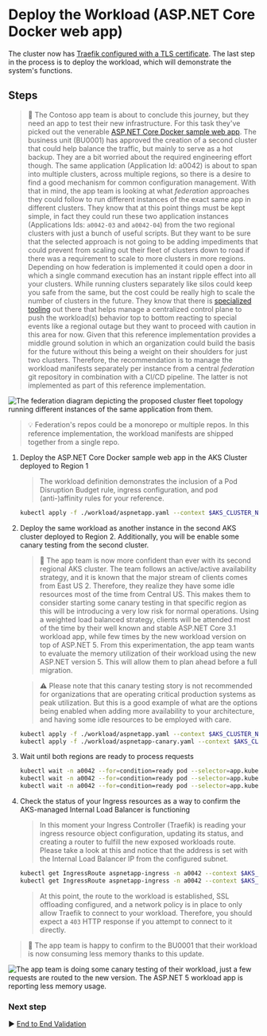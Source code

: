 # Deploy the Workload (ASP.NET Core Docker web app)

The cluster now has [Traefik configured with a TLS certificate](./08-secret-managment-and-ingress-controller.md). The last step in the process is to deploy the workload, which will demonstrate the system's functions.

## Steps

> :book: The Contoso app team is about to conclude this journey, but they need an app to test their new infrastructure. For this task they've picked out the venerable [ASP.NET Core Docker sample web app](https://github.com/dotnet/dotnet-docker/tree/master/samples/aspnetapp). The business unit (BU0001) has approved the creation of a second cluster that could help balance the traffic, but mainly to serve as a hot backup. They are a bit worried about the required engineering effort though. The same application (Application Id: a0042) is about to span into multiple clusters, across multiple regions, so there is a desire to find a good mechanism for common configuration management. With that in mind, the app team is looking at what _federation_ approaches they could follow to run different instances of the exact same app in different clusters. They know that at this point things must be kept simple, in fact they could run these two application instances (Applications Ids: `a0042-03` and `a0042-04`) from the two regional clusters with just a bunch of useful scripts. But they want to be sure that the selected approach is not going to be adding impediments that could prevent from scaling out their fleet of clusters down to road if there was a requirement to scale to more clusters in more regions. Depending on how federation is implemented it could open a door in which a single command execution has an instant ripple effect into all your clusters. While running clusters separately like silos could keep you safe from the same, but the cost could be really high to scale the number of clusters in the future. They know that there is [specialized tooling](https://github.com/kubernetes-sigs/kubefed) out there that helps manage a centralized control plane to push the workload(s) behavior top to bottom reacting to special events like a regional outage but they want to proceed with caution in this area for now. Given that this reference implementation provides a middle ground solution in which an organization could build the basis for the future without this being a weight on their shoulders for just two clusters. Therefore, the recommendation is to manage the workload manifests separately per instance from a central _federation_ git repository in combination with a CI/CD pipeline. The latter is not implemented as part of this reference implementation.

![The federation diagram depicting the proposed cluster fleet topology running different instances of the same application from them.](./images/aks-federation.png)

> :bulb: Federation's repos could be a monorepo or multiple repos. In this reference implementation, the workload manifests are shipped together from a single repo.

1. Deploy the ASP.NET Core Docker sample web app in the AKS Cluster deployed to Region 1

   > The workload definition demonstrates the inclusion of a Pod Disruption Budget rule, ingress configuration, and pod (anti-)affinity rules for your reference.

   ```bash
   kubectl apply -f ./workload/aspnetapp.yaml --context $AKS_CLUSTER_NAME_BU0001A0042_03_AKS_MRB
   ```

1. Deploy the same workload as another instance in the second AKS cluster deployed to Region 2. Additionally, you will be enable some canary testing from the second cluster.

   > :book: The app team is now more confident than ever with its second regional AKS cluster. The team follows an active/active availability strategy, and it is known that the major stream of clients comes from East US 2. Therefore, they realize they have some idle resources most of the time from Central US. This makes them to consider starting some canary testing in that specific region as this will be introducing a very low risk for normal operations. Using a weighted load balanced strategy, clients will be attended most of the time by their well known and stable ASP.NET Core 3.1 workload app, while few times by the new workload version on top of ASP.NET 5. From this experimentation, the app team wants to evaluate the memory utilization of their workload using the new ASP.NET version 5. This will allow them to plan ahead before a full migration.

   > :warning: Please note that this canary testing story is not recommended for organizations that are operating critical production systems as peak utilization. But this is a good example of what are the options being enabled when adding more availability to your architecture, and having some idle resources to be employed with care.

   ```bash
   kubectl apply -f ./workload/aspnetapp.yaml --context $AKS_CLUSTER_NAME_BU0001A0042_04
   kubectl apply -f ./workload/aspnetapp-canary.yaml --context $AKS_CLUSTER_NAME_BU0001A0042_04
   ```

1. Wait until both regions are ready to process requests

   ```bash
   kubectl wait -n a0042 --for=condition=ready pod --selector=app.kubernetes.io/name=aspnetapp --timeout=90s --context $AKS_CLUSTER_NAME_BU0001A0042_03_AKS_MRB
   kubectl wait -n a0042 --for=condition=ready pod --selector=app.kubernetes.io/name=aspnetapp --timeout=90s --context $AKS_CLUSTER_NAME_BU0001A0042_04_AKS_MRB
   kubectl wait -n a0042 --for=condition=ready pod --selector=app.kubernetes.io/name=aspnetapp-canary --timeout=90s --context $AKS_CLUSTER_NAME_BU0001A0042_04_AKS_MRB
   ```

1. Check the status of your Ingress resources as a way to confirm the AKS-managed Internal Load Balancer is functioning

   > In this moment your Ingress Controller (Traefik) is reading your ingress resource object configuration, updating its status, and creating a router to fulfill the new exposed workloads route. Please take a look at this and notice that the address is set with the Internal Load Balancer IP from the configured subnet.

   ```bash
   kubectl get IngressRoute aspnetapp-ingress -n a0042 --context $AKS_CLUSTER_NAME_BU0001A0042_03_AKS_MRB
   kubectl get IngressRoute aspnetapp-ingress -n a0042 --context $AKS_CLUSTER_NAME_BU0001A0042_04_AKS_MRB
   ```

   > At this point, the route to the workload is established, SSL offloading configured, and a network policy is in place to only allow Traefik to connect to your workload. Therefore, you should expect a `403` HTTP response if you attempt to connect to it directly.

> :book: The app team is happy to confirm to the BU0001 that their workload is now consuming less memory thanks to this update.

![The app team is doing some canary testing of their workload, just a few requests are routed to the new version. The ASP.NET 5 workload app is reporting less memory usage.](images/canary-testing.gif)

### Next step

:arrow_forward: [End to End Validation](./10-validation.md)
